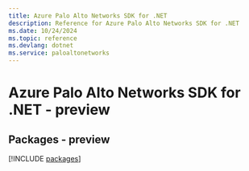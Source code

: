 ```yaml
---
title: Azure Palo Alto Networks SDK for .NET
description: Reference for Azure Palo Alto Networks SDK for .NET
ms.date: 10/24/2024
ms.topic: reference
ms.devlang: dotnet
ms.service: paloaltonetworks
---
```

# Azure Palo Alto Networks SDK for .NET - preview
## Packages - preview
[!INCLUDE [packages](palo-alto-networks-index.md)]